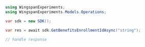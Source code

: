 <!-- Start SDK Example Usage -->
```csharp
using WingspanExperiments;
using WingspanExperiments.Models.Operations;

var sdk = new SDK();

var res = await sdk.GetBenefitsEnrollmentIdAsync("string");

// handle response
```
<!-- End SDK Example Usage -->